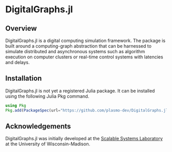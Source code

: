 # DigitalGraphs.jl

## Overview
DigitalGraphs.jl is a digital computing simulation framework. The package is built around a computing-graph abstraction that can be harnessed to simulate distributed and asynchronous systems such as
algorithm execution on computer clusters or real-time control systems with latencies and delays. 

## Installation
DigitalGraphs.jl is not yet a registered Julia package.  It can be installed using the following Julia Pkg command.
```julia
using Pkg
Pkg.add(PackageSpec(url="https://github.com/plasmo-dev/DigitalGraphs.jl.git"))
```

## Acknowledgements
DigitalGraphs.jl was initially developed at the [Scalable Systems Laboratory](https://zavalab.engr.wisc.edu) at the University of Wisconsin-Madison.
